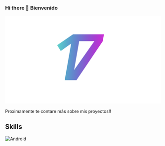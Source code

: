 ### Hi there 👋 Bienvenido
![Was17](https://github.com/Was17/Was17/blob/main/Was2021.014.jpeg)

Proximamente te contare más sobre mis proyectos!!

## Skills
![Android](https://github.com/Was17/Social_Profile_Mirko.png)
<!--
**Was17/Was17** is a ✨ _special_ ✨ repository because its `README.md` (this file) appears on your GitHub profile.

Here are some ideas to get you started:

- 🔭 I’m currently working on ...
- 🌱 I’m currently learning ...
- 👯 I’m looking to collaborate on ...
- 🤔 I’m looking for help with ...
- 💬 Ask me about ...
- 📫 How to reach me: ...
- 😄 Pronouns: ...
- ⚡ Fun fact: ...
-->
